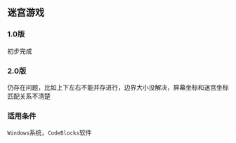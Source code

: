 ## 迷宫游戏
### 1.0版
初步完成
### 2.0版
仍存在问题，比如上下左右不能并存进行，边界大小没解决，屏幕坐标和迷宫坐标匹配关系不清楚
### 适用条件
`Windows`系统，`CodeBlocks`软件
